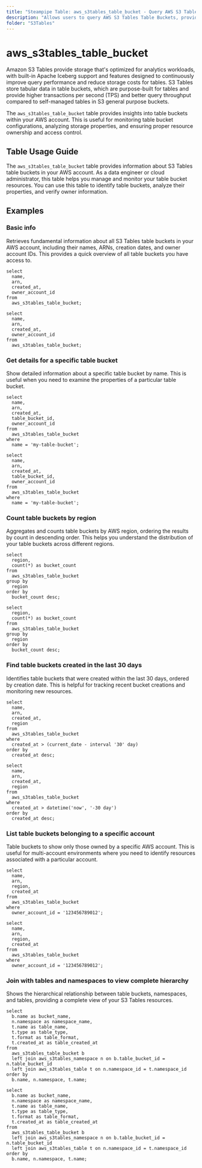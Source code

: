 ```yaml
---
title: "Steampipe Table: aws_s3tables_table_bucket - Query AWS S3 Tables Table Buckets using SQL"
description: "Allows users to query AWS S3 Tables Table Buckets, providing information about the configuration, settings, and properties of your S3 table buckets."
folder: "S3Tables"
---
```


# aws_s3tables_table_bucket

Amazon S3 Tables provide storage that's optimized for analytics workloads, with built-in Apache Iceberg support and features designed to continuously improve query performance and reduce storage costs for tables. S3 Tables store tabular data in table buckets, which are purpose-built for tables and provide higher transactions per second (TPS) and better query throughput compared to self-managed tables in S3 general purpose buckets.

The `aws_s3tables_table_bucket` table provides insights into table buckets within your AWS account. This is useful for monitoring table bucket configurations, analyzing storage properties, and ensuring proper resource ownership and access control.

## Table Usage Guide

The `aws_s3tables_table_bucket` table provides information about S3 Tables table buckets in your AWS account. As a data engineer or cloud administrator, this table helps you manage and monitor your table bucket resources. You can use this table to identify table buckets, analyze their properties, and verify owner information.

## Examples

### Basic info
Retrieves fundamental information about all S3 Tables table buckets in your AWS account, including their names, ARNs, creation dates, and owner account IDs. This provides a quick overview of all table buckets you have access to.

```sql+postgresql
select
  name,
  arn,
  created_at,
  owner_account_id
from
  aws_s3tables_table_bucket;
```

```sql+sqlite
select
  name,
  arn,
  created_at,
  owner_account_id
from
  aws_s3tables_table_bucket;
```

### Get details for a specific table bucket
Show detailed information about a specific table bucket by name. This is useful when you need to examine the properties of a particular table bucket.

```sql+postgresql
select
  name,
  arn,
  created_at,
  table_bucket_id,
  owner_account_id
from
  aws_s3tables_table_bucket
where
  name = 'my-table-bucket';
```

```sql+sqlite
select
  name,
  arn,
  created_at,
  table_bucket_id,
  owner_account_id
from
  aws_s3tables_table_bucket
where
  name = 'my-table-bucket';
```

### Count table buckets by region
Aggregates and counts table buckets by AWS region, ordering the results by count in descending order. This helps you understand the distribution of your table buckets across different regions.

```sql+postgresql
select
  region,
  count(*) as bucket_count
from
  aws_s3tables_table_bucket
group by
  region
order by
  bucket_count desc;
```

```sql+sqlite
select
  region,
  count(*) as bucket_count
from
  aws_s3tables_table_bucket
group by
  region
order by
  bucket_count desc;
```

### Find table buckets created in the last 30 days
Identifies table buckets that were created within the last 30 days, ordered by creation date. This is helpful for tracking recent bucket creations and monitoring new resources.

```sql+postgresql
select
  name,
  arn,
  created_at,
  region
from
  aws_s3tables_table_bucket
where
  created_at > (current_date - interval '30' day)
order by
  created_at desc;
```

```sql+sqlite
select
  name,
  arn,
  created_at,
  region
from
  aws_s3tables_table_bucket
where
  created_at > datetime('now', '-30 day')
order by
  created_at desc;
```

### List table buckets belonging to a specific account
Table buckets to show only those owned by a specific AWS account. This is useful for multi-account environments where you need to identify resources associated with a particular account.

```sql+postgresql
select
  name,
  arn,
  region,
  created_at
from
  aws_s3tables_table_bucket
where
  owner_account_id = '123456789012';
```

```sql+sqlite
select
  name,
  arn,
  region,
  created_at
from
  aws_s3tables_table_bucket
where
  owner_account_id = '123456789012';
```

### Join with tables and namespaces to view complete hierarchy
Shows the hierarchical relationship between table buckets, namespaces, and tables, providing a complete view of your S3 Tables resources.

```sql+postgresql
select
  b.name as bucket_name,
  n.namespace as namespace_name,
  t.name as table_name,
  t.type as table_type,
  t.format as table_format,
  t.created_at as table_created_at
from
  aws_s3tables_table_bucket b
  left join aws_s3tables_namespace n on b.table_bucket_id = n.table_bucket_id
  left join aws_s3tables_table t on n.namespace_id = t.namespace_id
order by
  b.name, n.namespace, t.name;
```

```sql+sqlite
select
  b.name as bucket_name,
  n.namespace as namespace_name,
  t.name as table_name,
  t.type as table_type,
  t.format as table_format,
  t.created_at as table_created_at
from
  aws_s3tables_table_bucket b
  left join aws_s3tables_namespace n on b.table_bucket_id = n.table_bucket_id
  left join aws_s3tables_table t on n.namespace_id = t.namespace_id
order by
  b.name, n.namespace, t.name;
```

